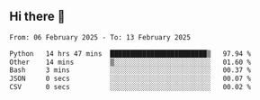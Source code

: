 ## Hi there 👋

<!--
**Bojupi/Bojupi** is a ✨ _special_ ✨ repository because its `README.md` (this file) appears on your GitHub profile.

Here are some ideas to get you started:

- 🔭 I’m currently working on ...
- 🌱 I’m currently learning ...
- 👯 I’m looking to collaborate on ...
- 🤔 I’m looking for help with ...
- 💬 Ask me about ...
- 📫 How to reach me: ...
- 😄 Pronouns: ...
- ⚡ Fun fact: ...
-->

<!--START_SECTION:waka-->

```txt
From: 06 February 2025 - To: 13 February 2025

Python   14 hrs 47 mins  ████████████████████████▒   97.94 %
Other    14 mins         ▒░░░░░░░░░░░░░░░░░░░░░░░░   01.60 %
Bash     3 mins          ░░░░░░░░░░░░░░░░░░░░░░░░░   00.37 %
JSON     0 secs          ░░░░░░░░░░░░░░░░░░░░░░░░░   00.07 %
CSV      0 secs          ░░░░░░░░░░░░░░░░░░░░░░░░░   00.02 %
```

<!--END_SECTION:waka-->
